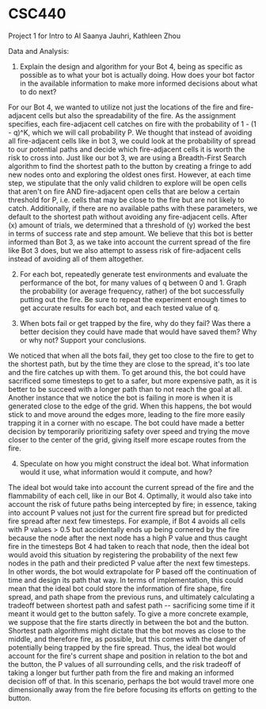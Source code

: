# CSC440
Project 1 for Intro to AI
Saanya Jauhri, Kathleen Zhou

Data and Analysis: 
1) Explain the design and algorithm for your Bot 4, being as specific as possible as to what your bot is actually doing. How does your bot factor in the available information to make more informed decisions about what to do next?

For our Bot 4, we wanted to utilize not just the locations of the fire and fire-adjacent cells but also the spreadability of the fire. As the assignment specifies, each fire-adjacent cell catches on fire with the probability of 1 - (1 - q)^K, which we will call probability P. We thought that instead of avoiding all fire-adjacent cells like in bot 3, we could look at the probability of spread to our potential paths and decide which fire-adjacent cells it is worth the risk to cross into. Just like our bot 3, we are using a Breadth-First Search algorithm to find the shortest path to the button by creating a fringe to add new nodes onto and exploring the oldest ones first. However, at each time step, we stipulate that the only valid children to explore will be open cells that aren't on fire AND fire-adjacent open cells that are below a certain threshold for P, i.e. cells that may be close to the fire but are not likely to catch. Additionally, if there are no available paths with these parameters, we default to the shortest path without avoiding any fire-adjacent cells. After (x) amount of trials, we determined that a threshold of (y) worked the best in terms of success rate and step amount. We believe that this bot is better informed than Bot 3, as we take into account the current spread of the fire like Bot 3 does, but we also attempt to assess risk of fire-adjacent cells instead of avoiding all of them altogether. 


2) For each bot, repeatedly generate test environments and evaluate the performance of the bot, for many values
of q between 0 and 1. Graph the probability (or average frequency, rather) of the bot successfully putting out
the fire. Be sure to repeat the experiment enough times to get accurate results for each bot, and each tested
value of q.



3) When bots fail or get trapped by the fire, why do they fail? Was there a better decision they could have made that would have saved them? Why or why not? Support your conclusions.

We noticed that when all the bots fail, they get too close to the fire to get to the shortest path, but by the time they are close to the spread, it's too late and the fire catches up with them. To get around this, the bot could have sacrificed some timesteps to get to a safer, but more expensive path, as it is better to be succeed with a longer path than to not reach the goal at all. Another instance that we notice the bot is failing in more is when it is generated close to the edge of the grid. When this happens, the bot would stick to and move around the edges more, leading to the fire more easily trapping it in a corner with no escape. The bot could have made a better decision by temporarily prioritizing safety over speed and trying the move closer to the center of the grid, giving itself more escape routes from the fire. 


4) Speculate on how you might construct the ideal bot. What information would it use, what information would it compute, and how?

The ideal bot would take into account the current spread of the fire and the flammability of each cell, like in our Bot 4. Optimally, it would also take into account the risk of future paths being intercepted by fire; in essence, taking into account P values not just for the current fire spread but for predicted fire spread after next few timesteps. For example, if Bot 4 avoids all cells with P values > 0.5 but accidentally ends up being cornered by the fire because the node after the next node has a high P value and thus caught fire in the timesteps Bot 4 had taken to reach that node, then the ideal bot would avoid this situation by registering the probability of the next few nodes in the path and their predicted P value after the next few timesteps. In other words, the bot would extrapolate for P based off the continuation of time and design its path that way. In terms of implementation, this could mean that the ideal bot could store the information of fire shape, fire spread, and path shape from the previous runs, and ultimately calculating a tradeoff between shortest path and safest path -- sacrificing some time if it meant it would get to the button safely. To give a more concrete example, we suppose that the fire starts directly in between the bot and the button. Shortest path algorithms might dictate that the bot moves as close to the middle, and therefore fire, as possible, but this comes with the danger of potentially being trapped by the fire spread. Thus, the ideal bot would account for the fire's current shape and position in relation to the bot and the button, the P values of all surrounding cells, and the risk tradeoff of taking a longer but further path from the fire and making an informed decision off of that. In this scenario, perhaps the bot would travel more one dimensionally away from the fire before focusing its efforts on getting to the button.
